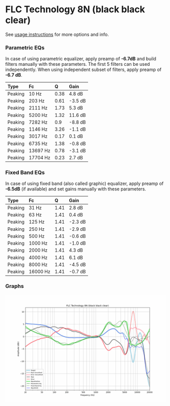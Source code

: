 # FLC Technology 8N (black black clear)
See [usage instructions](https://github.com/jaakkopasanen/AutoEq#usage) for more options and info.

### Parametric EQs
In case of using parametric equalizer, apply preamp of **-6.7dB** and build filters manually
with these parameters. The first 5 filters can be used independently.
When using independent subset of filters, apply preamp of **-6.7 dB**.

| Type    | Fc       |    Q | Gain    |
|:--------|:---------|:-----|:--------|
| Peaking | 10 Hz    | 0.38 | 4.8 dB  |
| Peaking | 203 Hz   | 0.61 | -3.5 dB |
| Peaking | 2111 Hz  | 1.73 | 5.3 dB  |
| Peaking | 5200 Hz  | 1.32 | 11.6 dB |
| Peaking | 7282 Hz  | 0.9  | -8.8 dB |
| Peaking | 1146 Hz  | 3.26 | -1.1 dB |
| Peaking | 3017 Hz  | 0.17 | 0.1 dB  |
| Peaking | 6735 Hz  | 1.38 | -0.8 dB |
| Peaking | 13697 Hz | 0.78 | -3.1 dB |
| Peaking | 17704 Hz | 0.23 | 2.7 dB  |

### Fixed Band EQs
In case of using fixed band (also called graphic) equalizer, apply preamp of **-6.5dB**
(if available) and set gains manually with these parameters.

| Type    | Fc       |    Q | Gain    |
|:--------|:---------|:-----|:--------|
| Peaking | 31 Hz    | 1.41 | 2.8 dB  |
| Peaking | 63 Hz    | 1.41 | 0.4 dB  |
| Peaking | 125 Hz   | 1.41 | -2.3 dB |
| Peaking | 250 Hz   | 1.41 | -2.9 dB |
| Peaking | 500 Hz   | 1.41 | -0.6 dB |
| Peaking | 1000 Hz  | 1.41 | -1.0 dB |
| Peaking | 2000 Hz  | 1.41 | 4.3 dB  |
| Peaking | 4000 Hz  | 1.41 | 6.1 dB  |
| Peaking | 8000 Hz  | 1.41 | -4.5 dB |
| Peaking | 16000 Hz | 1.41 | -0.7 dB |

### Graphs
![](./FLC%20Technology%208N%20(black%20black%20clear).png)